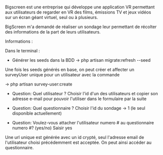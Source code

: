 Bigscreen est une entreprise qui développe une application VR permettant aux utilisateurs de regarder en VR des films, émissions TV et jeux vidéos sur un écran géant virtuel, seul ou à plusieurs.

BigScreen m'a demandé de réaliser un sondage leur permettant de récolter des informations de la part de leurs utilisateurs.


Informations : 

Dans le terminal : 

- Générer les seeds dans la BDD -> php artisan migrate:refresh --seed

Une fois les seeds générés en base, on peut créer et affecter un surveyUser unique pour un utilisateur avec la commande

-> php artisan survey-user:create 

- Question: Quel utilisateur ?
Choisir l'id d'un des utilisateurs et copier son adresse e-mail pour pouvoir l'utiliser dans le formulaire par la suite

- Question: Quel questionnaire ?
Choisir l'id du sondage -> 1 (le seul disponible actuellement)

- Question: Voulez-vous attacher l'utilisateur numero # au questionnaire numero #? (yes/no)
Saisir yes

Une url unique est générée avec un id crypté, seul l'adresse email de l'utilisateur choisi précédemment est acceptée. 
On peut ainsi accéder au questionnaire.
